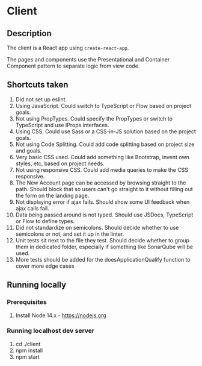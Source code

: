 # Client

## Description

The client is a React app using `create-react-app`.

The pages and components use the Presentational and Container Component pattern to separate logic from view code.

## Shortcuts taken
1. Did not set up eslint.
1. Using JavaScript. Could switch to TypeScript or Flow based on project goals.
1. Not using PropTypes. Could specify the PropTypes or switch to TypeScript and use IProps interfaces.
1. Using CSS. Could use Sass or a CSS-in-JS solution based on the project goals.
1. Not using Code Splitting. Could add code splitting based on project size and goals.
1. Very basic CSS used. Could add something like Bootstrap, invent own styles, etc, based on project needs.
1. Not using responsive CSS. Could add media queries to make the CSS responsive.
1. The New Account page can be accessed by browsing straight to the path. Should block that so users can't go straight to it without filling out the form on the landing page.
1. Not displaying error if ajax fails. Should show some UI feedback when ajax calls fail.
1. Data being passed around is not typed. Should use JSDocs, TypeScript or Flow to define types.
1. Did not standardize on semicolons. Should decide whether to use semicolons or not, and set it up in the linter.
1. Unit tests sit next to the file they test. Should decide whether to group them in dedicated folder, especially if something like SonarQube will be used.
1. More tests should be added for the doesApplicationQualify function to cover more edge cases

## Running locally

### Prerequisites
1. Install Node 14.x - https://nodejs.org

### Running localhost dev server
1. cd ./client
1. npm install
1. npm start